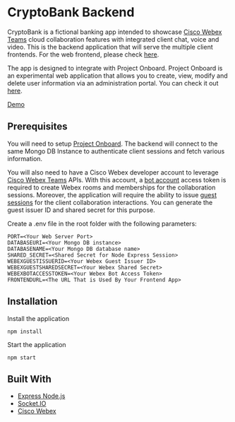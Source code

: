 # CryptoBank Backend
CryptoBank is a fictional banking app intended to showcase [Cisco Webex Teams](https://www.webex.com/team-collaboration.html) cloud collaboration features with integrated client chat, voice and video. This is the backend application that will serve the multiple client frontends. For the web frontend, please check [here](https://github.com/ismailakkila/cryptobank-web).

The app is designed to integrate with Project Onboard. Project Onboard is an experimental web application that allows you to create, view, modify and delete user information via an administration portal. You can check it out [here](https://github.com/ismailakkila/projectonboard).

[Demo](https://cryptobank-web.herokuapp.com)

## Prerequisites
You will need to setup [Project Onboard](https://github.com/ismailakkila/projectonboard). The backend will connect to the same Mongo DB Instance to authenticate client sessions and fetch various information.

You will also need to have a Cisco Webex developer account to leverage [Cisco Webex Teams](https://developer.webex.com) APIs. With this account, a [bot account](https://developer.webex.com/docs/bots) access token is required to create Webex rooms and memberships for the collaboration sessions.
Moreover, the application will require the ability to issue [guest sessions](https://developer.webex.com/docs/guest-issuer) for the client collaboration interactions. You can generate the guest issuer ID and shared secret for this purpose.

Create a .env file in the root folder with the following parameters:
```
PORT=<Your Web Server Port>
DATABASEURI=<Your Mongo DB instance>
DATABASENAME=<Your Mongo DB database name>
SHARED_SECRET=<Shared Secret for Node Express Session>
WEBEXGUESTISSUERID=<Your Webex Guest Issuer ID>
WEBEXGUESTSHAREDSECRET=<Your Webex Shared Secret>
WEBEXBOTACCESSTOKEN=<Your Webex Bot Access Token>
FRONTENDURL=<The URL That is Used By Your Frontend App>
```

## Installation
Install the application
```
npm install
```
Start the application
```
npm start
```

## Built With
* [Express Node.js](https://expressjs.com)
* [Socket.IO](https://socket.io)
* [Cisco Webex](https://developer.webex.com)
